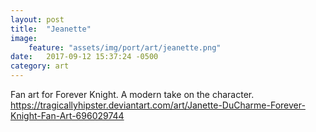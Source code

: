 ```yaml
---
layout: post
title:  "Jeanette"
image:
    feature: "assets/img/port/art/jeanette.png"
date:   2017-09-12 15:37:24 -0500
category: art
---
```

Fan art for Forever Knight. A modern take on the character.
https://tragicallyhipster.deviantart.com/art/Janette-DuCharme-Forever-Knight-Fan-Art-696029744